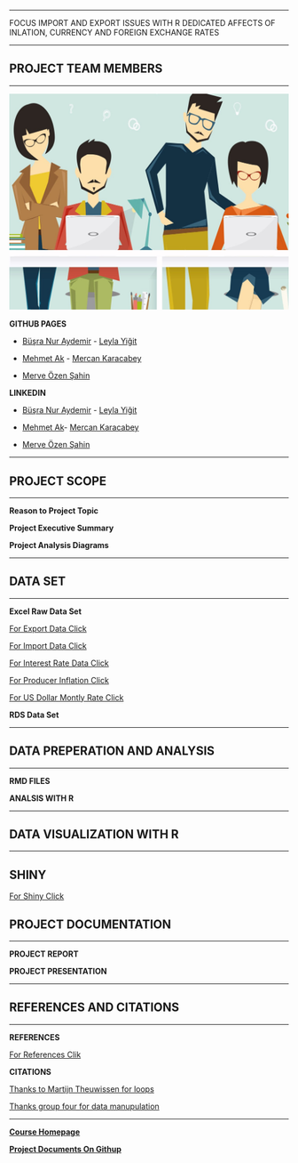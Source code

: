 


*** 

FOCUS IMPORT AND EXPORT ISSUES WITH R DEDICATED AFFECTS OF INLATION, CURRENCY AND FOREIGN EXCHANGE RATES

***  



## PROJECT TEAM MEMBERS
*** 

![Image description](https://github.com/MEF-BDA503/gpj18-r_coders/blob/master/img/R_developers.jpg)

**GITHUB PAGES**

- [Büşra Nur Aydemir](https://mef-bda503.github.io/pj18-aydemirbusra/) - [Leyla Yiğit](https://mef-bda503.github.io/pj18-Leyla.Yigit/)

- [Mehmet Ak](https://mef-bda503.github.io/pj18-mehmetakk/) - [Mercan Karacabey](https://mef-bda503.github.io/pj18-mkaracabey/)

- [Merve Özen Şahin](https://mef-bda503.github.io/pj18-ozenm/)

**LINKEDIN**
- [Büşra Nur Aydemir]( https://www.linkedin.com/in/busra-nur-aydemir-51b81b8b/) - [Leyla Yiğit](https://www.linkedin.com/in/leyla-yi%C4%9Fit-b3894955/)

- [Mehmet Ak](https://www.linkedin.com/in/ACoAACENGXUBEHApr9slAuQzh8lBviwp1FrY3oY/)- [Mercan Karacabey](https://www.linkedin.com/in/mercan-karacabey-708240103/)

- [Merve Özen Şahin](https://www.linkedin.com/in/merve-ozen-sahin-91027431/)



***
## PROJECT SCOPE 
*** 
**Reason to Project Topic**

**Project Executive Summary**

**Project Analysis Diagrams**



***
## DATA SET 
*** 
**Excel Raw Data Set**

[For Export Data Click]("https://github.com/MEF-BDA503/gpj18-r_coders/blob/master/Data_Sources(Excel)/export_1996_2018.xls")

[For Import Data Click]("https://github.com/MEF-BDA503/gpj18-r_coders/blob/master/Data_Sources(Excel)/import_1996_2018.xls")

[For Interest Rate Data Click]("https://github.com/MEF-BDA503/gpj18-r_coders/blob/master/Data_Sources(Excel)/Interest.xlsx")

[For Producer Inflation Click]("https://github.com/MEF-BDA503/gpj18-r_coders/blob/master/Data_Sources(Excel)/Producer_Inflation.xlsx")

[For US Dollar Montly Rate Click]("https://github.com/MEF-BDA503/gpj18-/blob/master/Data_Sources(Excel)/US_Dollar_Montly_Rate.xlsx")

**RDS Data Set**



***
## DATA PREPERATION AND ANALYSIS
*** 
**RMD FILES**

**ANALSIS WITH R**



***
## DATA VISUALIZATION WITH R
*** 
## SHINY ##
[For Shiny Click](https://rcoders.shinyapps.io/shiny/)

## PROJECT DOCUMENTATION
*** 
**PROJECT REPORT**

**PROJECT PRESENTATION**



***
## REFERENCES AND CITATIONS
*** 
**REFERENCES**

[For References Clik](Analysis_Codes_and_RMD_HTML/References.html)


**CITATIONS**

[Thanks to Martijn Theuwissen for loops](https://www.r-bloggers.com/how-to-write-the-first-for-loop-in-r/)

[Thanks group four for data manupulation](https://mef-bda503.github.io/gpj18-group_four/)



***

**[Course Homepage](https://mef-bda503.github.io/)**

**[Project Documents On Githup](https://github.com/MEF-BDA503/gpj18-r_coders)**
